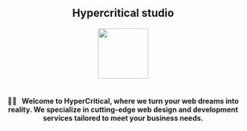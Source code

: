 

<style>
  /* CSS to center headings and images */
  h1, h2, h3, h4, h5, h6 {
    text-align: center;
  }
  img {
    display: block;
    margin: 0 auto; /* This centers the image */
  }
  </style>
<section class="readme" style="display:grid">

# Hypercritical studio

<img style="height: 100px; margin: auto" src="https://github.com/Hypercritical-studio/.github/assets/43224578/069850fb-dd1f-49ec-8578-d8c8ae644787"/>

<div class="separator"></div>
<br>
<h4>🙋‍♀️ &nbsp; Welcome to HyperCritical, where we turn your web dreams into reality. We specialize in cutting-edge web design and development services tailored to meet your business needs.
</h4>
